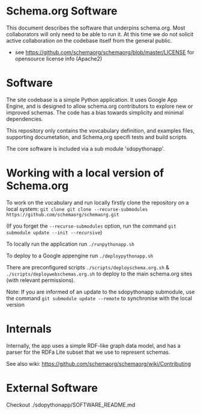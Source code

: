 
Schema.org Software
===================

This document describes the software that underpins schema.org. Most collaborators will only need to be able to run 
it. At this time we do not solicit active collaboration on the codebase itself from the general public.

* see https://github.com/schemaorg/schemaorg/blob/master/LICENSE for opensource license info (Apache2)

Software 
========

The site codebase is a simple Python application. It uses Google App Engine, and is designed to allow schema.org contributors to explore new or improved schemas. The code has a bias towards simplicity and minimal dependencies.

This repository only contains the vovcabulary definition, and examples files, supporting documetation, and Schema,org specifi tests and build scripts.

The core software is included via a sub module 'sdopythonapp'. 

Working with a local version of Schema.org
==========================================

To work on the vocabulary and run locally firstly clone the repository on a local system:
    `git clone git clone --recurse-submodules https://github.com/schemaorg/schemaorg.git`
    
(If you forget the `--recurse-submodules` option, run the command `git submodule update --init --recursive`)

To locally run the application run `./runpythonapp.sh`

To deploy to a Google appengine run `./deploypythonapp.sh`

There are preconfigured scripts `./scripts/deployschema.org.sh` & `./scripts/deploywebschemas.org.sh` to deploy to the main schema.org sites (with relevant permissions).

Note: If you are informed of an update to the sdopythonapp submodule, use the command `git submodule update --remote` to synchronise with the local version 


Internals
=========

Internally, the app uses a simple RDF-like graph data model, and has a parser for 
the RDFa Lite subset that we use to represent schemas. 

See also wiki: https://github.com/schemaorg/schemaorg/wiki/Contributing

External Software
=================

Checkout ./sdopythonapp/SOFTWARE_README.md 

